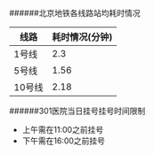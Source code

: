 ######北京地铁各线路站均耗时情况

| 线路 |耗时情况(分钟)|
|------|--------------|
| 1号线|     2.3      |
| 5号线|     1.56     |
|10号线|     2.18     |

######301医院当日挂号挂号时间限制

- 上午需在11:00之前挂号
- 下午需在16:00之前挂号
